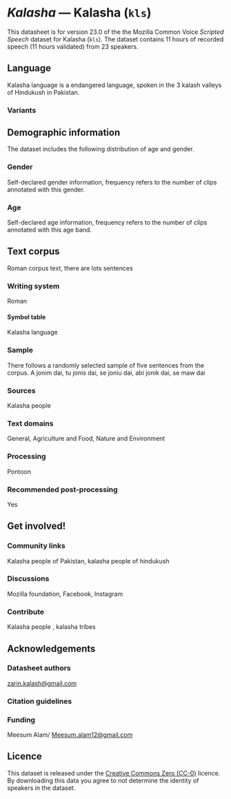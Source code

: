 # *Kalasha* &mdash; Kalasha (`kls`)
This datasheet is for version 23.0 of the the Mozilla Common Voice *Scripted Speech* dataset 
for Kalasha (`kls`). The dataset contains 11 hours of recorded
speech (11 hours validated) from 23 speakers.

## Language
<!-- {{LANGUAGE_DESCRIPTION}} -->
<!-- Provide a brief (1-2 paragraph) description of your language -->

Kalasha language is a endangered language, spoken in the 3 kalash valleys of Hindukush in Pakistan. 

### Variants
<!-- {{VARIANT_DESCRIPTION}} -->
<!-- @ OPTIONAL @ -->
<!-- Describe the variants (MCV variants) of your language -->



## Demographic information
<!-- You can get a lot of the information in this section from https://analyzer.cv-toolbox.web.tr/browse -->
The dataset includes the following distribution of age and gender.

### Gender
<!-- {{GENDER_TABLE}} -->
<!-- @ AUTOMATICALLY GENERATED @ -->
<!-- | Gender | Frequency |
|--------|-----------|
| male, masculine | ? |
| undeclared | ? |
| female, feminine | ? | -->
Self-declared gender information, frequency refers to the number of clips annotated with this gender.

### Age
<!-- {{AGE_TABLE}} -->
<!-- @ AUTOMATICALLY GENERATED @ -->
<!-- | Age band | Frequency |
|----------|-----------|
| teens | ? |
| twenties | ? |
| thirties | ? |
| fourties | ? |
| fifties | ? |
   ...if other age ranges are present in your data, add rows... -->
Self-declared age information, frequency refers to the number of clips annotated with this age band.

## Text corpus
<!-- {{TEXT_CORPUS_DESCRIPTION}} -->
<!-- @ OPTIONAL @ -->
<!-- An overview of the text corpus, with information such as average length (in characters and words) of validated sentences. -->

Roman corpus text, there are lots sentences 

### Writing system
<!-- {{WRITING_SYSTEM_DESCRIPTION}} -->
<!-- @ OPTIONAL @ -->
<!-- A description of the writing system (or writing systems) used in the text corpus -->

Roman 

#### Symbol table
<!-- {{ALPHABET_TABLE}} -->
<!-- @ OPTIONAL @ -->
<!-- If the writing system is alphabetic, you can include the valid alphabet here -->

Kalasha language 

### Sample
<!-- {{SENTENCES_SAMPLE}} -->
There follows a randomly selected sample of five sentences from the corpus.
A jonim dai, tu jonis dai, se joniu dai, abi jonik dai, se maw dai 

### Sources
<!-- {{SOURCES_LIST}} -->
<!-- @ OPTIONAL @ -->
<!-- A list of sentence sources, can be curated to the top-N -->

Kalasha people 

### Text domains
<!-- {{TEXT_DOMAIN_DESCRIPTION}} -->
<!-- @ OPTIONAL @ -->
<!-- What text domains are represented in the corpus? -->

General, Agriculture and Food, Nature and Environment

### Processing
<!-- {{PROCESSING_DESCRIPTION}} -->
<!-- @ OPTIONAL @ -->
<!-- How has the text data been processed -->

Pontoon

### Recommended post-processing
<!-- {{RECOMMENDED_POSTPROCESSING_DESCRIPTION}} -->
<!-- @ OPTIONAL @ -->
<!-- What should people do before they use the data, for example Unicode normalisation -->

Yes 

## Get involved!


### Community links
<!-- {{COMMUNITY_LINKS_LIST}} -->
<!-- @ OPTIONAL @ -->
<!-- Links to community chats / fora -->

Kalasha people of Pakistan, kalasha people of hindukush 

### Discussions
<!-- {{DISCUSSION_LINKS_LIST}} -->
<!-- @ OPTIONAL @ -->
<!-- Any links to discussions, for example on Discourse or other fora or blogs can be included here -->

Mozilla foundation, Facebook, Instagram 

### Contribute
<!-- {{CONTRIBUTE_LINKS_LIST}} -->
<!-- Here you can include links for how to contribute to the dataset -->

Kalasha people , kalasha tribes 

## Acknowledgements


### Datasheet authors
<!-- {{DATASHEET_AUTHORS_LIST}} -->
<!-- A list in the format of: Your Name <email@email.com> -->

zarin.kalash@gmail.com

### Citation guidelines
<!-- {{CITATION_DESCRIPTION}} -->
<!-- @ OPTIONAL @ -->
<!-- If you published a paper and would like people to cite it, you can include the BiBTeX here -->



### Funding
<!-- {{FUNDING_DESCRIPTION}} -->
<!-- @ OPTIONAL @ -->
<!-- If you received any funding, you can include the acknowledgement here -->

Meesum Alam/ Meesum.alam12@gmail.com

## Licence
This dataset is released under the [Creative Commons Zero (CC-0)](https://creativecommons.org/public-domain/cc0/) licence. By downloading this data
you agree to not determine the identity of speakers in the dataset.